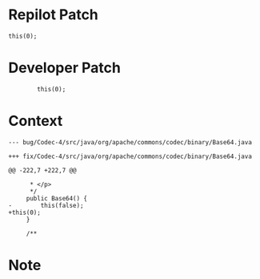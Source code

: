 # Repilot Patch

```
this(0);
```

# Developer Patch

```
        this(0);
```

# Context

```
--- bug/Codec-4/src/java/org/apache/commons/codec/binary/Base64.java

+++ fix/Codec-4/src/java/org/apache/commons/codec/binary/Base64.java

@@ -222,7 +222,7 @@

      * </p>
      */
     public Base64() {
-        this(false);
+this(0);
     }
 
     /**
```

# Note

